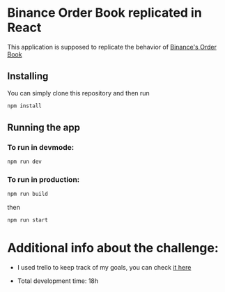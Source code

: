 # Binance Order Book replicated in React

This application is supposed to replicate the behavior of [Binance's Order Book](https://www.binance.com/en/trade/ETH_BUSD?_from=markets&theme=dark&type=spot)


## Installing
You can simply clone this repository and then run
```sh
npm install
```

## Running the app
### To run in devmode:
```sh
npm run dev
```
### To run in production:
```sh
npm run build
```
then
```sh
npm run start
```


# Additional info about the challenge:
  - I used trello to keep track of my goals, you can check [it here](https://trello.com/invite/b/OXijmZBz/ATTI108642c4e1d693da3ffbdfa6d427cced8DAD9E6B/order-book)

 - Total development time: 18h